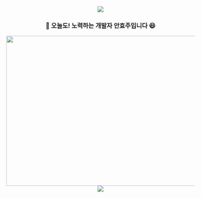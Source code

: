 <div align="center">
  <img src="https://capsule-render.vercel.app/api?type=waving&color=CAF4FF&height=150&section=header" />

  ### 🙌 오늘도! 노력하는 개발자 안효주입니다 😆

<a href="https://www.gitanimals.org/en_US?utm_medium=image&utm_source=anju0210&utm_content=farm">
<img
  src="https://render.gitanimals.org/farms/anju0210"
  width="600"
  height="400"
/>
</a>
  <img src="https://capsule-render.vercel.app/api?type=waving&color=DDEB9D&height=150&section=footer" />

</div>

<!--
**anju0210/anju0210** is a ✨ _special_ ✨ repository because its `README.md` (this file) appears on your GitHub profile.

Here are some ideas to get you started:

- 🔭 I’m currently working on ...
- 🌱 I’m currently learning ...
- 👯 I’m looking to collaborate on ...
- 🤔 I’m looking for help with ...
- 💬 Ask me about ...
- 📫 How to reach me: ...
- 😄 Pronouns: ...
- ⚡ Fun fact: ...
-->
